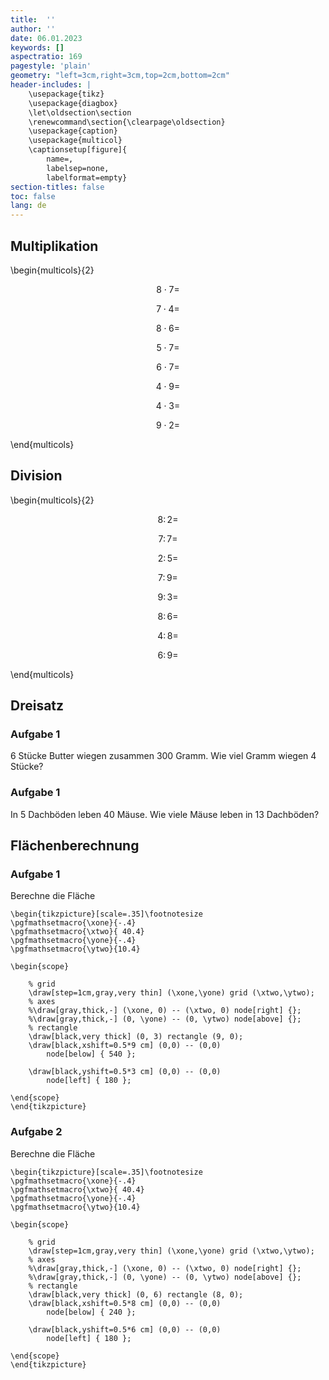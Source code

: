 ```yaml
---
title:  ''
author: ''
date: 06.01.2023
keywords: []
aspectratio: 169
pagestyle: 'plain'
geometry: "left=3cm,right=3cm,top=2cm,bottom=2cm"
header-includes: |
    \usepackage{tikz}
    \usepackage{diagbox}
    \let\oldsection\section
    \renewcommand\section{\clearpage\oldsection}
    \usepackage{caption}
    \usepackage{multicol}
	\captionsetup[figure]{
        name=,
        labelsep=none,
        labelformat=empty}
section-titles: false
toc: false
lang: de
---
```


## Multiplikation

\begin{multicols}{2}

$$8 \cdot 7 =$$

$$7 \cdot 4 =$$

$$8 \cdot 6 =$$

$$5 \cdot 7 =$$

$$6 \cdot 7 =$$

$$4 \cdot 9 =$$

$$4 \cdot 3 =$$

$$9 \cdot 2 =$$

\end{multicols}

## Division

\begin{multicols}{2}

$$8 \colon 2 =$$

$$7 \colon 7 =$$

$$2 \colon 5 =$$

$$7 \colon 9 =$$

$$9 \colon 3 =$$

$$8 \colon 6 =$$

$$4 \colon 8 =$$

$$6 \colon 9 =$$

\end{multicols}

## Dreisatz

### Aufgabe 1

6 Stücke  Butter wiegen zusammen 300 Gramm. Wie viel Gramm wiegen 4 Stücke?

### Aufgabe 1

In 5 Dachböden leben 40 Mäuse. Wie viele Mäuse leben in 13 Dachböden?

## Flächenberechnung


### Aufgabe 1
Berechne die Fläche

```{=latex}
\begin{tikzpicture}[scale=.35]\footnotesize
\pgfmathsetmacro{\xone}{-.4}
\pgfmathsetmacro{\xtwo}{ 40.4}
\pgfmathsetmacro{\yone}{-.4}
\pgfmathsetmacro{\ytwo}{10.4}

\begin{scope}

    % grid
    \draw[step=1cm,gray,very thin] (\xone,\yone) grid (\xtwo,\ytwo);
    % axes
    %\draw[gray,thick,-] (\xone, 0) -- (\xtwo, 0) node[right] {};
    %\draw[gray,thick,-] (0, \yone) -- (0, \ytwo) node[above] {};
    % rectangle
    \draw[black,very thick] (0, 3) rectangle (9, 0);
    \draw[black,xshift=0.5*9 cm] (0,0) -- (0,0) 
        node[below] { 540 };

    \draw[black,yshift=0.5*3 cm] (0,0) -- (0,0) 
        node[left] { 180 };

\end{scope}
\end{tikzpicture}
```

### Aufgabe 2
Berechne die Fläche

```{=latex}
\begin{tikzpicture}[scale=.35]\footnotesize
\pgfmathsetmacro{\xone}{-.4}
\pgfmathsetmacro{\xtwo}{ 40.4}
\pgfmathsetmacro{\yone}{-.4}
\pgfmathsetmacro{\ytwo}{10.4}

\begin{scope}

    % grid
    \draw[step=1cm,gray,very thin] (\xone,\yone) grid (\xtwo,\ytwo);
    % axes
    %\draw[gray,thick,-] (\xone, 0) -- (\xtwo, 0) node[right] {};
    %\draw[gray,thick,-] (0, \yone) -- (0, \ytwo) node[above] {};
    % rectangle
    \draw[black,very thick] (0, 6) rectangle (8, 0);
    \draw[black,xshift=0.5*8 cm] (0,0) -- (0,0) 
        node[below] { 240 };

    \draw[black,yshift=0.5*6 cm] (0,0) -- (0,0) 
        node[left] { 180 };

\end{scope}
\end{tikzpicture}
```

